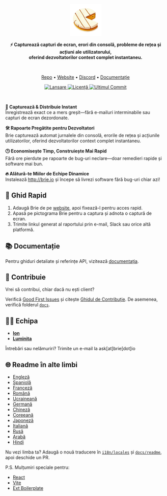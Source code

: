 <p align="center">
  <a href="https://go.brie.io/lp">
    <img src="https://github.com/briehq/.github/raw/main/profile/content/brie-icon-400x400.png" width="100px" alt="Brie - Capturează bug-uri" />
  </a>
</p>

<p align="center">
  <strong>⚡️ Capturează capturi de ecran, erori din consolă, probleme de rețea și acțiuni ale utilizatorului,<br /> oferind dezvoltatorilor context complet instantaneu.</strong>
</p>

<br />

<p align="center">
   <a href="https://go.brie.io/github" target="_blank">Repo</a> •
  <a href="https://go.brie.io/lp" target="_blank">Website</a> •
  <a href="https://go.brie.io/discord" target="_blank">Discord</a> •
  <a href="https://go.brie.io/docs" target="_blank">Documentație</a>
</p>

<p align="center">
  <a href="https://github.com/briehq/brie-extension/actions/workflows/release.yml">
    <img src="https://github.com/briehq/brie-extension/actions/workflows/release.yml/badge.svg" alt="Lansare" />
  </a>
  <a href="https://github.com/briehq/brie-extension/blob/main/LICENSE.md">
    <img src="https://img.shields.io/github/license/brie-extension/briehq.dev" alt="Licență" />
  </a>
  <a href="https://github.com/briehq/brie-extension/commits/main">
    <img src="https://img.shields.io/github/last-commit/brie-extension/lingo.dev" alt="Ultimul Commit" />
  </a>
</p>

<br />

**🚀 Capturează & Distribuie Instant**  
Înregistrează exact ce a mers greșit—fără e-mailuri interminabile sau capturi de ecran dezordonate.

**🛠️ Rapoarte Pregătite pentru Dezvoltatori**  
Brie capturează automat jurnalele din consolă, erorile de rețea și acțiunile utilizatorilor, oferind dezvoltatorilor context complet instantaneu.

**🕒 Economisește Timp, Construiește Mai Rapid**  
Fără ore pierdute pe rapoarte de bug-uri neclare—doar remedieri rapide și software mai bun.

**🔥 Alătură-te Miilor de Echipe Dinamice**  
Instalează http://brie.io și începe să livrezi software fără bug-uri chiar azi!

## 💫 Ghid Rapid

1. Adaugă Brie de pe [website](https://go.brie.io/lp), apoi fixează-l pentru acces rapid.
2. Apasă pe pictograma Brie pentru a captura și adnota o captură de ecran.
3. Trimite linkul generat al raportului prin e-mail, Slack sau orice altă platformă.

## 📚 Documentație

Pentru ghiduri detaliate și referințe API, vizitează [documentația](https://go.brie.io/docs).

## 🤝 Contribuie

Vrei să contribui, chiar dacă nu ești client?

Verifică [Good First Issues](https://github.com/briehq/brie-extension/labels/good%20first%20issue) și citește [Ghidul de Contribuție](./docs/CONTRIBUTING.md). De asemenea, verifică folderul [`docs`](./docs).

## 👨‍💻 Echipa

- <a href="https://x.com/intent/follow?screen_name=ionleu" target="_blank"><strong>Ion</strong></a>
- <a href="https://github.com/luminital" target="_blank"><strong>Luminita</strong></a>

Întrebări sau nelămuriri? Trimite un e-mail la ask[at]brie[dot]io

## 🌐 Readme în alte limbi

- [Engleză](https://github.com/briehq/brie-extension)
- [Spaniolă](./docs/readme/es.md)
- [Franceză](./docs/readme/fr.md)
- [Română](./docs/readme/ro.md)
- [Ucraineană](./docs/readme/ua.md)
- [Germană](./docs/readme/de.md)
- [Chineză](./docs/readme/zh-Hans.md)
- [Coreeană](./docs/readme/ko.md)
- [Japoneză](./docs/readme/ja.md)
- [Italiană](./docs/readme/it.md)
- [Rusă](./docs/readme/ru.md)
- [Arabă](./docs/readme/ar.md)
- [Hindi](./docs/readme/hi.md)

Nu vezi limba ta? Adaugă o nouă traducere în [`i18n/locales`](./packages/i18n/locales) și [`docs/readme`](./docs/readme), apoi deschide un PR.

P.S. Mulțumiri speciale pentru:

- [React](https://github.com/facebook/react)
- [Vite](https://github.com/vitejs/vite)
- [Ext Boilerplate](https://github.com/Jonghakseo/chrome-extension-boilerplate-react-vite)
